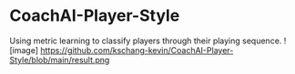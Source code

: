 # CoachAI-Player-Style
Using metric learning to classify players through their playing sequence.
![image] https://github.com/kschang-kevin/CoachAI-Player-Style/blob/main/result.png
